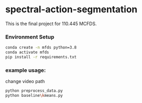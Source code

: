 # spectral-action-segmentation
This is the final project for 110.445 MCFDS.

### Environment Setup
```bash
conda create -n mfds python=3.8
conda activate mfds
pip install -r requirements.txt
```

### example usage:
change video path
```bash
python preprocess_data.py
python baseline\kmeans.py
```